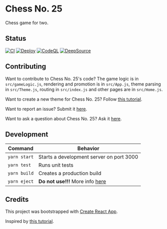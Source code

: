 # Chess No. 25
Chess game for two.

## Status
[![CI](https://github.com/romw314/chess-no-25/actions/workflows/node.js.yml/badge.svg)](https://github.com/romw314/chess-no-25/actions/workflows/node.js.yml)
[![Deploy](https://github.com/romw314/chess-no-25/actions/workflows/react-deploy.yml/badge.svg)](https://github.com/romw314/chess-no-25/actions/workflows/react-deploy.yml)
[![CodeQL](https://github.com/romw314/chess-no-25/actions/workflows/github-code-scanning/codeql/badge.svg)](https://github.com/romw314/chess-no-25/actions/workflows/github-code-scanning/codeql)
[![DeepSource](https://app.deepsource.com/gh/romw314/chess-no-25.svg/?label=active+issues&show_trend=false&token=C3QiHXLCjHe6OKzO5dJvC3Rn)](https://app.deepsource.com/gh/romw314/chess-no-25/)

## Contributing
Want to contribute to Chess No. 25's code? The game logic is in `src/gameLogic.js`, rendering and promotion is in `src/App.js`, theme parsing in `src/Theme.js`, routing in `src/index.js` and other pages are in `src/Home.js`.

Want to create a new theme for Chess No. 25? Follow [this tutorial](https://chess-no-25-docs.vercel.app/tutorial-creating-your-custom-theme).

Want to report an issue? Submit it [here](https://github.com/romw314/chess-no-25/issues/new/choose).

Want to ask a question about Chess No. 25? Ask it [here](https://github.com/romw314/chess-no-25/discussions/new?category=q-a).

## Development
| Command | Behavior |
|---|---|
| `yarn start` | Starts a development server on port 3000 |
| `yarn test` | Runs unit tests |
| `yarn build` | Creates a production build |
| `yarn eject` | **Do not use!!!** More info [here](https://create-react-app.dev/docs/available-scripts/#npm-run-eject)

## Credits
This project was bootstrapped with [Create React App](https://github.com/facebook/create-react-app).

Inspired by [this tutorial](https://react.dev/learn/tutorial-tic-tac-toe).
